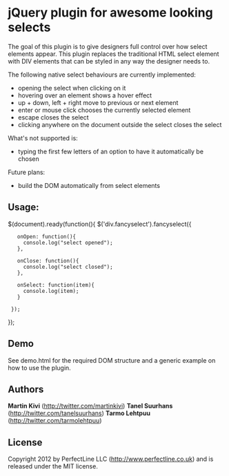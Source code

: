 jQuery plugin for awesome looking selects
=========================================

The goal of this plugin is to give designers full control over how select elements appear. This plugin replaces
the traditional HTML select element with DIV elements that can be styled in any way the designer needs to.

The following native select behaviours are currently implemented:

- opening the select when clicking on it
- hovering over an element shows a hover effect
- up + down, left + right move to previous or next element
- enter or mouse click chooses the currently selected element
- escape closes the select
- clicking anywhere on the document outside the select closes the select

What's not supported is:
- typing the first few letters of an option to have it automatically be chosen

Future plans:
- build the DOM automatically from select elements


Usage:
------

  $(document).ready(function(){
     $('div.fancyselect').fancyselect({

       onOpen: function(){
         console.log("select opened");
       },

       onClose: function(){
         console.log("select closed");
       },

       onSelect: function(item){
         console.log(item);
       }

     });
  });


Demo
----

See demo.html for the required DOM structure and a generic example on how to use the plugin.

Authors
-------

**Martin Kivi** (<http://twitter.com/martinkivi>)
**Tanel Suurhans** (<http://twitter.com/tanelsuurhans>)
**Tarmo Lehtpuu** (<http://twitter.com/tarmolehtpuu>)

License
-------
Copyright 2012 by PerfectLine LLC (<http://www.perfectline.co.uk>) and is released under the MIT license.